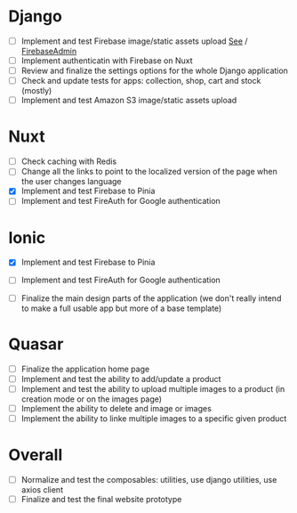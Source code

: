 # Django

- [ ] Implement and test Firebase image/static assets upload [See](https://www.tutorialspoint.com/uploading-image-using-django-with-firebase) / [FirebaseAdmin](https://www.freecodecamp.org/news/how-to-get-started-with-firebase-using-python/)
- [ ] Implement authenticatin with Firebase on Nuxt
- [ ] Review and finalize the settings options for the whole Django application
- [ ] Check and update tests for apps: collection, shop, cart and stock (mostly)
- [ ] Implement and test Amazon S3 image/static assets upload

# Nuxt

- [ ] Check caching with Redis
- [ ] Change all the links to point to the localized version of the page when the user changes language
- [x] Implement and test Firebase to Pinia
- [ ] Implement and test FireAuth for Google authentication

# Ionic

- [x] Implement and test Firebase to Pinia
- [ ] Implement and test FireAuth for Google authentication
- [ ] Finalize the main design parts of the application (we don't really intend to make a full usable app but more of a base template)


# Quasar

- [ ] Finalize the application home page
- [ ] Implement and test the ability to add/update a product
- [ ] Implement and test the ability to upload multiple images to a product (in creation mode or on the images page)
- [ ] Implement the ability to delete and image or images
- [ ] Implement the ability to linke multiple images to a specific given product

# Overall

- [ ] Normalize and test the composables: utilities, use django utilities, use axios client
- [ ] Finalize and test the final website prototype
